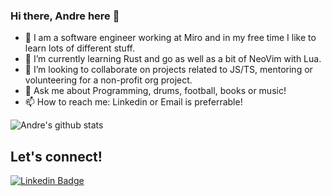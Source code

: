 ### Hi there, Andre here 👋

- 🔭 I am a software engineer working at Miro and in my free time I like to learn lots of different stuff.
- 🌱 I’m currently learning Rust and go as well as a bit of NeoVim with Lua.
- 👯 I’m looking to collaborate on projects related to JS/TS, mentoring or volunteering for a non-profit org project.
- 💬 Ask me about Programming, drums, football, books or music!
- 📫 How to reach me: Linkedin or Email is preferrable!

![Andre's github stats](https://github-readme-stats.vercel.app/api?username=andrelas1&show_icons=true&count_private=true&include_all_commits=true)

## Let's connect! 
[![Linkedin Badge](https://img.shields.io/badge/-Andre_Santos-blue?style=flat-square&logo=Linkedin&logoColor=white)](https://www.linkedin.com/in/andrelas1/) 
<br />
